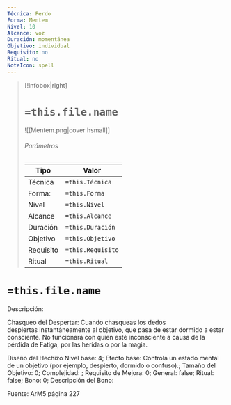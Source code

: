 ```yaml
---
Técnica: Perdo
Forma: Mentem
Nivel: 10
Alcance: voz 
Duración: momentánea  
Objetivo: individual
Requisito: no
Ritual: no
NoteIcon: spell
---
```


> [!infobox|right]
> # `=this.file.name`
> ![[Mentem.png|cover hsmall]]
> ###### Parámetros
> Tipo |  Valor |
> ---|---|
> Técnica  | `=this.Técnica`  |
> Forma: | `=this.Forma`  |
> Nivel | `=this.Nivel`  |
> Alcance | `=this.Alcance` |
> Duración | `=this.Duración` |
> Objetivo | `=this.Objetivo` |
> Requisito | `=this.Requisito` |
> Ritual | `=this.Ritual` |

# `=this.file.name`
Descripción: <p>Chasqueo del Despertar: Cuando chasqueas los dedos despiertas instantáneamente al objetivo, que pasa de estar dormido a estar consciente. No funcionará con quien esté inconsciente a causa de la pérdida de Fatiga, por las heridas o por la magia.</p>

Diseño del Hechizo
Nivel base: 4; Efecto base: Controla un estado mental de un objetivo (por ejemplo, despierto, dormido o confuso).;  Tamaño del Objetivo: 0; Complejidad: ; Requisito de Mejora: 0; General: false; Ritual: false; Bono: 0; Descripción del Bono: 

Fuente: ArM5 página 227